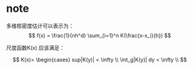# note

多维核密度估计可以表示为：
$$
f(x) = \frac{1}{nh^d} \sum_{i=1}^n K(\frac{x-x_i}{h})
$$

尺度函数K(x) 应该满足：

$$
K(x)= \begin{cases} 
sup|K(y)| < \infty \\
\int_g|K(y)| dy < \infty \\
$$
